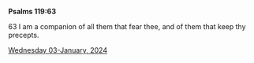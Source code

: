 **Psalms 119:63**

63 I am a companion of all them that fear thee, and of them that keep thy precepts.

[Wednesday 03-January, 2024](https://getbible.net/kjv/Psalms/119/63)
